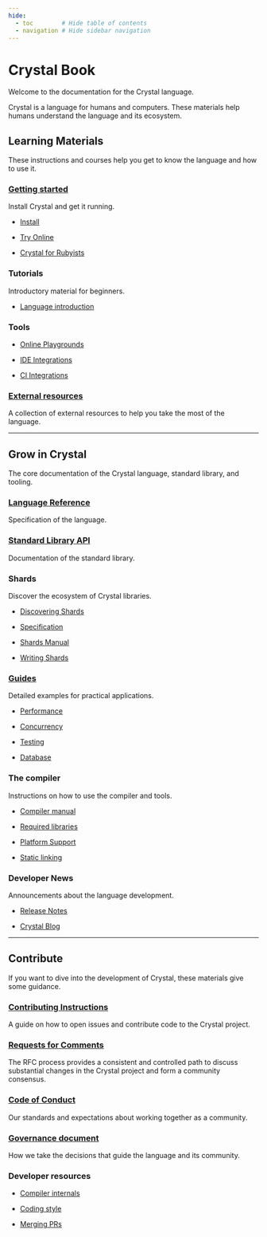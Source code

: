```yaml
---
hide:
  - toc        # Hide table of contents
  - navigation # Hide sidebar navigation
---
```


# Crystal Book

Welcome to the documentation for the Crystal language.

Crystal is a language for humans and computers. These materials help humans understand the language and its ecosystem.

## Learning Materials

These instructions and courses help you get to know the language and how to use it.

<div class="cards" markdown="1">
  <div class="card" markdown="1">

### [Getting started](getting_started/README.md)

Install Crystal and get it running.

* [Install](https://crystal-lang.org/install)
* [Try Online](https://play.crystal-lang.org/#/cr)
* [Crystal for Rubyists](crystal_for_rubyists/README.md)

  </div>
  <div class="card" markdown="1">

### Tutorials

Introductory material for beginners.

* [Language introduction](tutorials/basics/README.md)

  </div>
  <div class="card" markdown="1">

### Tools

* [Online Playgrounds](https://github.com/crystal-lang/crystal/wiki/Online-playgrounds)
* [IDE Integrations](https://github.com/veelenga/awesome-crystal#editor-plugins)
* [CI Integrations](guides/ci/README.md)

  </div>

  <div class="card" markdown="1">

### [External resources](https://crystal-lang.org/learning)

A collection of external resources to help you take the most of the language.

  </div>

</div>

---

## Grow in Crystal

The core documentation of the Crystal language, standard library, and tooling.

<div class="cards" markdown="1">
  <div class="card" markdown="1">

### [Language Reference](syntax_and_semantics/README.md)

Specification of the language.

  </div>
  <div class="card" markdown="1">

### [Standard Library API](https://crystal-lang.org/api)

Documentation of the standard library.

  </div>
  <div class="card" markdown="1">

### Shards

Discover the ecosystem of Crystal libraries.

* [Discovering Shards](https://crystal-lang.org/community/#shards)
* [Specification](https://github.com/crystal-lang/shards/blob/master/docs/shard.yml.adoc)
* [Shards Manual](man/shards/README.md)
* [Writing Shards](guides/writing_shards.md)

  </div>
  <div class="card" markdown="1">

### [Guides](guides/README.md)

Detailed examples for practical applications.

* [Performance](guides/performance.md)
* [Concurrency](guides/concurrency.md)
* [Testing](guides/testing.md)
* [Database](database/README.md)

  </div>
  <div class="card" markdown="1">

### The compiler

Instructions on how to use the compiler and tools.

* [Compiler manual](man/crystal/README.md)
* [Required libraries](man/required_libraries.md)
* [Platform Support](syntax_and_semantics/platform_support.md)
* [Static linking](guides/static_linking.md)

  </div>
  <div class="card" markdown="1">

### Developer News

Announcements about the language development.

* [Release Notes](https://crystal-lang.org/blog/#release_notes)
* [Crystal Blog](https://crystal-lang.org/blog)

  </div>

</div>

---

## Contribute

If you want to dive into the development of Crystal, these materials give some guidance.

<div class="cards" markdown="1">
  <div class="card" markdown="1">

### [Contributing Instructions](https://github.com/crystal-lang/crystal/blob/master/CONTRIBUTING.md)

A guide on how to open issues and contribute code to the Crystal project.

  </div>
  <div class="card" markdown="1">

### [Requests for Comments]([https://crystal-lang.org/community/governance.html](https://github.com/crystal-lang/rfcs/pulls?q=is%3Apr+is%3Aopen+sort%3Aupdated-desc))

The RFC process provides a consistent and controlled path to discuss substantial changes in the Crystal project and form a community consensus.

  </div>
  <div class="card" markdown="1">

### [Code of Conduct](https://github.com/crystal-lang/crystal/blob/master/CODE_OF_CONDUCT.md)

Our standards and expectations about working together as a community.

  </div>
  <div class="card" markdown="1">

### [Governance document](https://crystal-lang.org/community/governance.html)

How we take the decisions that guide the language and its community.

  </div>
  <div class="card" markdown="1">

### Developer resources

* [Compiler internals](https://github.com/crystal-lang/crystal/wiki/Compiler-internals)
* [Coding style](conventions/coding_style.md)
* [Merging PRs](https://github.com/crystal-lang/crystal/wiki/Merging-PRs)

  </div>

</div>
